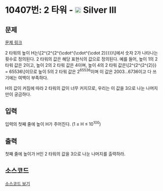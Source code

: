 # 10407번: 2 타워 - <img src="https://static.solved.ac/tier_small/8.svg" style="height:20px" /> Silver III

<!-- performance -->

<!-- 문제 제출 후 깃허브에 푸시를 했을 때 제출한 코드의 성능이 입력될 공간입니다.-->

<!-- end -->

## 문제

[문제 링크](https://boj.kr/10407)


<p>2 타워의 높이 H는\[2^{2^{2^{\cdot^{\cdot^{\cdot 2}}}}}\]에서 숫자 2가 나타나는 횟수로 정의된다. 2 타워의 값은 해당 표현식의 값으로 정의된다. 예를 들어, 높이 1의 2 타워 값은&nbsp;2이고, 높이 2의 2 타워 값은&nbsp;4이며, 높이 4의 2 타워 값은\[2^{2^{2^{2}}} = 65536\]이므로 높이 5의 2 타워 값은 2<sup>65536</sup>이며 이 값은 2003...6736이고&nbsp;다 쓰기에는 여백이 부족하다.</p>

<p>H의 값이 커짐에 따라 2 타워의 값이 너무 커지므로, 우리는 이 값을 3으로 나눈 나머지만이 궁금하다.</p>



## 입력


<p>입력의 첫째&nbsp;줄에&nbsp;높이 H가 주어진다. (1 ≤ H ≤ 10<sup>100</sup>)</p>



## 출력


<p>첫째 줄에 높이가 H인 2 타워의 값을 3으로 나눈 나머지를 출력하라.</p>



## 소스코드

[소스코드 보기](2%20타워.cpp)